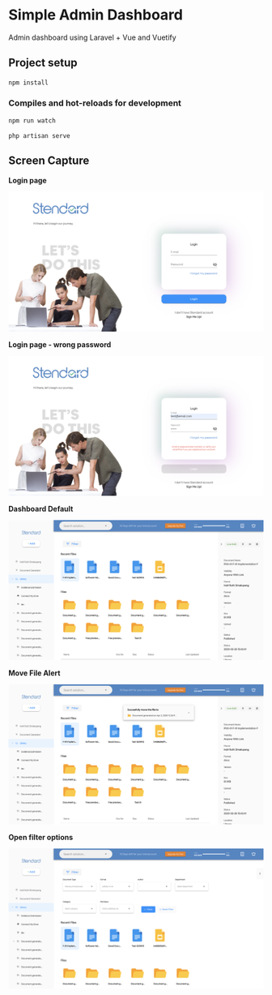 # Simple Admin Dashboard

Admin dashboard using Laravel + Vue and Vuetify

## Project setup
```
npm install
```

### Compiles and hot-reloads for development
```
npm run watch
```

```
php artisan serve
```

## Screen Capture

**Login page** 

![Alt text](public/assets/screen-capture/login-page.png)

**Login page - wrong password**

![Alt text](public/assets/screen-capture/login-error.png)

**Dashboard Default**

![Alt text](public/assets/screen-capture/dashboard-default.png)

**Move File Alert**

![Alt text](public/assets/screen-capture/dashboard-success.png)

**Open filter options**

![Alt text](public/assets/screen-capture/dashboard-filter.png)
